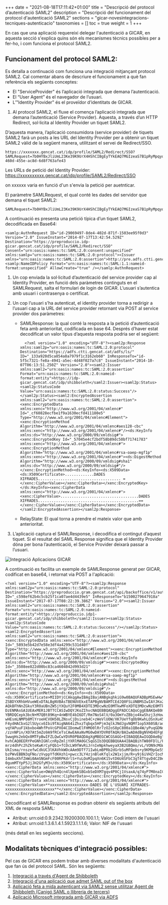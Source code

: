 +++
date        = "2021-08-18T17:11:42+01:00"
title       = "Descripció del protocol d’autenticació SAML2"
description = "Descripció del funcionament del protocol d'autenticació SAML2"
sections    = "gicar-novesintegracions-tecniques-autenticacio"
taxonomies  = []
toc			= true
weight 		= 1
+++

En cas que una aplicació requereixi delegar l'autenticació a GICAR, en aquesta secció s'explica quins són els mecanismes tècnics possibles per a fer-ho, i com funciona el protocol SAML2.

## Funcionament del protocol SAML2:

Es detalla a continuació com funciona una integració mitjançant protocol SAML2. Cal comentar abans de descriure el funcionament a què fan referència els següents conceptes:

- El "ServiceProvider" és l’aplicació integrada que demana l’autenticació.
- El “User Agent” és el navegador de l’usuari.
- L’"Identity Provider" és el proveïdor d’identitats de GICAR.

1. Al protocol SAML2, el fluxe el comença l’aplicació integrada que demana l’autenticació (Service Provider). Aquesta, a través d’un HTTP Redirect, sol·licita al Identity Provider un tiquet SAML2.

D’aquesta manera, l’aplicació consumidora (service provider) de tiquets SAML2 farà un posts a les URL del Identity Provider per a obtenir un tiquet SAML2 vàlid de la següent manera, utilitzant el servei de Redirect/SSO.

	https://xxxxxxx.gencat.cat/idp/profile/SAML2/Redirect/SSO?SAMLRequest=7b0HYBxJliUmL23Ke39K9UrX4HShCIBgEyTYkEAQ7MGIzeaS7B1pRyMpqyqBymVWZV1mFkDM7Z28995777333nvvvfe6O51OJ%2fff%2fz9cZmQBbPbOStrJniGAqsgfP358Hz8iHjfZolw9Ol638%2bWr%2fBet86ZNz55%2b9lEx2957uPPpw%2f2HD7YPZvn%2b9v7O3mz74MHu%2bfbu%2fZ17ef7w%2fvnO7N5H6U%2fmdVNUy88%2b2hvvfJSeNc06P1s2bbZs6aOd3f3tnQfbuw%2fe7N57tL%2f36P7%2b%2bP7ew5%2f6KH1K%2fRTLrOU35227ah7dvbuq81VdzdbTaVGNi9lq%2b6KYZvX4Il9Os3ZM%2f79LH1Kr6rwo87uvj794vnf3VT4r6nza3n39%2bsuP0pNq2eToeV0vH1VZUzSPltkibx6100do%2f4iQfDSVRo%2fWy2aVT4vzIp99lL5blMvmERNj89vUfVtNq%2fKjo8c82Fpe3fxS1jR5jcF%2bdITByljH2ey8GU%2fbtvCHiA%2fvUuvLYpo3d9t63bSP70pPRzpZLwj%2b2dOXVVlMr9NnVb3INox4d7zLn9CEnnPTcNzHZVldndR51uaffUS95R%2bld48e3%2b1zxdH%2fAw%3d%3d&RelayState=dab8b17c-460d-455e-ac8d-6d8f763afe43

Les URLs de petició del Identity Provider: https://xxxxxxxxxx.gencat.cat/idp/profile/SAML2/Redirect/SSO

on xxxxxx varia en funció d'un s'envia la petició per auetnticar.

El paràmetre SAMLRequest, el qual conté les dades del servidor que demana el tiquet SAML2: 

	SAMLRequest=7b0HYBxJliUmL23Ke39K9UrX4HShCIBgEyTYkEAQ7MGIzeaS7B1pRyMpqyqBymVWZV1mFkDM7Z28995777333nvvvfe6O51OJ%2fff%2fz9cZmQBbPbOStrJniGAqsgfP358Hz8iHjfZolw9Ol638%2bWr%2fBet86ZNz55%2b9lEx2957uPPpw%2f2HD7YPZvn%2b9v7O3mz74MHu%2bfbu%2fZ17ef7w%2fvnO7N5H6U%2fmdVNUy88%2b2hvvfJSeNc06P1s2bbZs6aOd3f3tnQfbuw%2fe7N57tL%2f36P7%2b%2bP7ew5%2f6KH1K%2fRTLrOU35227ah7dvbuq81VdzdbTaVGNi9lq%2b6KYZvX4Il9Os3ZM%2f79LH1Kr6rwo87uvj794vnf3VT4r6nza3n39%2bsuP0pNq2eToeV0vH1VZUzSPltkibx6100do%2f4iQfDSVRo%2fWy2aVT4vzIp99lL5blMvmERNj89vUfVtNq%2fKjo8c82Fpe3fxS1jR5jcF%2bdITByljH2ey8GU%2fbtvCHiA%2fvUuvLYpo3d9t63bSP70pPRzpZLwj%2b2dOXVVlMr9NnVb3INox4d7zLn9CEnnPTcNzHZVldndR51uaffUS95R%2bld48e3%2b1zxdH%2fAw%3d%3d 
	

A continuació es presenta una petició típica d’un tiquet SAML2, decodificada en Base64:

	<samlp:AuthnRequest ID="id-29069497-8de4-402d-871f-1503ee95f0d3" Version="2.0" IssueInstant="2014-07-17T13:42:54.529Z" Destination="https://preproduccio.idp-gicar.gencat.cat/idp/profile/SAML2/Redirect/SSO" Consent="urn:oasis:names:tc:SAML:2.0:consent:unspecified" xmlns:samlp="urn:oasis:names:tc:SAML:2.0:protocol"><Issuer xmlns="urn:oasis:names:tc:SAML:2.0:assertion">http://pre.adfs.ctti.gencat.cat/adfs/services/trust</Issuer><samlp:NameIDPolicy Format="urn:oasis:names:tc:SAML:1.1:nameid-format:unspecified" AllowCreate="true" /></samlp:AuthnRequest>

1.	Un cop enviada la sol·licitud d’autenticació del service provider cap al Identity Provider, en funció dels paràmetres continguts en el SAMLRequest, salta el formulari de login de GICAR. L’usuari s’autentica amb usuari i contrasenya o certificat.

1.	Un cop l’usuari s’ha autenticat, el identity provider torna a redirigir a l’usuari cap a la URL del service provider retornant via POST al service provider dos paràmetres:

	- SAMLResponse: la qual conté la resposta a la petició d’autenticació feta amb anterioritat, codificada en base 64. Després d’haver estat decodificat un valor tipus d’aquesta resposta podria ser el següent:

			<?xml version="1.0" encoding="UTF-8"?><saml2p:Response xmlns:saml2p="urn:oasis:names:tc:SAML:2.0:protocol" Destination="https://adfs.ctti.gencat.cat/adfs/ls/" ID="_133a920d5ca854a8a7979f1c3162eb60" InResponseTo="id-5f5c7321-fe8a-4941-a5ec-4d48f027a7c8" IssueInstant="2014-10-07T06:13:51.250Z" Version="2.0"><saml2:Issuer xmlns:saml2="urn:oasis:names:tc:SAML:2.0:assertion" Format="urn:oasis:names:tc:SAML:2.0:nameid-format:entity">https://idp-gicar.gencat.cat/idp/shibboleth</saml2:Issuer><saml2p:Status><saml2p:StatusCode Value="urn:oasis:names:tc:SAML:2.0:status:Success"/></saml2p:Status><saml2:EncryptedAssertion xmlns:saml2="urn:oasis:names:tc:SAML:2.0:assertion"><xenc:EncryptedData xmlns:xenc="http://www.w3.org/2001/04/xmlenc#" Id="_cf60828ecfbe1f9a1630ecfd411180e5" Type="http://www.w3.org/2001/04/xmlenc#Element"><xenc:EncryptionMethod Algorithm="http://www.w3.org/2001/04/xmlenc#aes128-cbc" xmlns:xenc="http://www.w3.org/2001/04/xmlenc#"/><ds:KeyInfo xmlns:ds="http://www.w3.org/2000/09/xmldsig#"><xenc:EncryptedKey Id="_57045e4cf2bdf58b89dc50bf71741783" xmlns:xenc="http://www.w3.org/2001/04/xmlenc#"><xenc:EncryptionMethod Algorithm="http://www.w3.org/2001/04/xmlenc#rsa-oaep-mgf1p" xmlns:xenc="http://www.w3.org/2001/04/xmlenc#"><ds:DigestMethod Algorithm="http://www.w3.org/2000/09/xmldsig#sha1" xmlns:ds="http://www.w3.org/2000/09/xmldsig#"/></xenc:EncryptionMethod><ds:KeyInfo><ds:X509Data><ds:X509Certificate>.............DADES XIFRADES..................................... =</xenc:CipherValue></xenc:CipherData></xenc:EncryptedKey></ds:KeyInfo><xenc:CipherData xmlns:xenc="http://www.w3.org/2001/04/xmlenc#"><xenc:CipherValue>...................................DADES XIFRADES.............................................==</xenc:CipherValue></xenc:CipherData></xenc:EncryptedData></saml2:EncryptedAssertion></saml2p:Response>

	- RelayState: El qual torna a prendre el mateix valor que amb anterioritat.

1.	L’aplicació captura el SAMLResponse, i decodifica el contingut d’aquest tiquet. Si el resultat del SAML Response significa que el Identity Provider dóna per bona l’autenticació, el Service Provider deixarà passar a l’usuari.

![Integració Aplicacions GICAR](/related/gicar/saml.png)

A continuació es facilita un exemple de SAMLResponse generat per GICAR, codificat en base64, i retornat via POST a l'aplicació:

	<?xml version="1.0" encoding="UTF-8"?><saml2p:Response xmlns:saml2p="urn:oasis:names:tc:SAML:2.0:protocol" Destination="https://preproduccio.gram.gencat.cat/api/backoffice/v1/authenticate" ID="_c598ef62b4c5cb25f1ca07ae4d4439e5" InResponseTo="b1500279647918a" IssueInstant="2017-07-17T08:22:39.386Z" Version="2.0"><saml2:Issuer xmlns:saml2="urn:oasis:names:tc:SAML:2.0:assertion" Format="urn:oasis:names:tc:SAML:2.0:nameid-format:entity">https://preproduccio.idp1-gicar.gencat.cat/idp/shibboleth</saml2:Issuer><saml2p:Status><saml2p:StatusCode Value="urn:oasis:names:tc:SAML:2.0:status:Success"/></saml2p:Status><saml2:EncryptedAssertion xmlns:saml2="urn:oasis:names:tc:SAML:2.0:assertion"><xenc:EncryptedData xmlns:xenc="http://www.w3.org/2001/04/xmlenc#" Id="_5893e5b42d7e58e3df4a4299c531d40f" Type="http://www.w3.org/2001/04/xmlenc#Element"><xenc:EncryptionMethod Algorithm="http://www.w3.org/2001/04/xmlenc#aes128-cbc" xmlns:xenc="http://www.w3.org/2001/04/xmlenc#"/><ds:KeyInfo xmlns:ds="http://www.w3.org/2000/09/xmldsig#"><xenc:EncryptedKey Id="_3508ee822d00bc83ca4604042d993d21" xmlns:xenc="http://www.w3.org/2001/04/xmlenc#"><xenc:EncryptionMethod Algorithm="http://www.w3.org/2001/04/xmlenc#rsa-oaep-mgf1p" xmlns:xenc="http://www.w3.org/2001/04/xmlenc#"><ds:DigestMethod Algorithm="http://www.w3.org/2000/09/xmldsig#sha1" xmlns:ds="http://www.w3.org/2000/09/xmldsig#"/></xenc:EncryptionMethod><ds:KeyInfo><ds:X509Data><ds:X509Certificate>MIIDYjCCAkqgAwIBAgIBajANBgkqhkiG9w0BAQUFADBpMSEwHwYDVQQKExhHZW5lcmFsaXRhdCBk ZSBDYXRhbHVueWExDTALBgNVBAsTBENUVEkxETAPBgNVBAMTCEdJQ0FSLUNBMSIwIAYJKoZIhvcN AQkBFhNnZGkuY3R0aUBnZW5jYXQuY2F0MB4XDTE3MDcwNzE0MTkwMFoXDTQ3MDcwNzE0MTkwMFow DzENMAsGA1UEAxMER1JBTTCCASIwDQYJKoZIhvcNAQEBBQADggEPADCCAQoCggEBAKQeB0mI24Oj YBRDQCepk3bcN+M7QBt89Kq+4nWBYE4bI6DT/Rm7NoS4lV/0a3OmYvZBbjo4kwShzj3zHowK3hNR wHEsmLNMPb8MlYroeHCVOH50LZNsvCjDsineb4C+zWeVlUOW/XK7UeYfqOb9KwhLOSnXu45chW9U F4ydHACbxG2l5Uycx6Ibi9TAigNA64iZhxzTqbqx5HPjm3qlkJNdJgvNQMf1op5X60SB/adXy6yH vqYAPuuF1kbxbo4WhfPoVcGPXO4CIDomwElFHMO0lRr7zO2oS8pC800a1QBe4W/yPuqGDNq5It1l /zznNPin/XO7At5mZo9A9fRCeTsCAwEAAaNvMG0wDAYDVR0TAQH/BAIwADAdBgNVHQ4EFgQUe4tj 5wwgHs2ebQx0MTFpBwIFZLQwCwYDVR0PBAQDAgXgMBEGCWCGSAGG+EIBAQQEAwIGQDAeBglghkgB hvhCAQ0EERYPeGNhIGNlcnRpZmljYXRlMA0GCSqGSIb3DQEBBQUAA4IBAQBihTW80FDlL/FfHzhI mrz4dhPc2hZkteKwKrCyFQb1+fCOcLW9fWvRiJrnIeNpkhweyaX3B2GBQmo/vL/VON9cMGWG66rg UkIsma/rnszefwCdkUC3lKAVhkWOcAAm9DTf71IwbLmBPRb2dGrbSuMFQebs+y9KM9pGe5S0kZ4X bzPWvEBBN3qFNo/zVvppYfdKHzh1+pwcc3LY4zjnBleKfqlx2W1xjjm/R+y9j6iVHZrIocMmxXmd I4mbuXhfZmWi0AmSNGmFcF00RPKdrlS+YuLOoM2pqXn6K15vtD6U4SFbC3gT4TtgvD4CZ0ejkXmT 0gumMTYpP5JjJH2GfyM3</ds:X509Certificate></ds:X509Data></ds:KeyInfo><xenc:CipherData xmlns:xenc="http://www.w3.org/2001/04/xmlenc#"><xenc:CipherValue>OWqVh4Qcn4lXpmkSBGxbSeDXM7gqv4P0Cj1VsaxA/q74yP7M8naICurbglQx1W/SCTkyhQ5jW0BIRvdhAm6ofh0rhSYOkUMiJqpRJkzAvdq37B0l3fdCZSSng5+n4lCLtPbg/uCp19gFWRM6pv+lkCBJaIjQlA2xqaozaVpvt/xeAI8KYM5MZg6PkObO34PXsKslJSYIxu3JzZ4clPnq8FE4AmH8rTbzKUPpOAYRmf93LkrNuDpcZXg8wlYjaOZoXH03isdtfENPhEGCec1yasrRjFlLdd0u3ry5ElRWdCf6eHeIEZBSB6pHv1dKXXZM11CIS2u8PkvvfPGBg5Q6lg==</xenc:CipherValue></xenc:CipherData></xenc:EncryptedKey></ds:KeyInfo><xenc:CipherData xmlns:xenc="http://www.w3.org/2001/04/xmlenc#"><xenc:CipherValue>**xxxxxxxxxxxxxxxxx-DADES DE L'USUARI XIFRADES-xxxxxxxxxxxxxxxxxxxxxx**</xenc:CipherValue></xenc:CipherData></xenc:EncryptedData></saml2:EncryptedAssertion></saml2p:Response>
	
Decodificant el SAMLResponse es podran obtenir els següents atributs del XML de resposta SAML:

- Atribut: urn:oid:0.9.2342.19200300.100.1.1; Valor: Codi intern de l'usuari
- Atribut: urn:oid:1.3.6.1.4.1.5923.1.1.1.6; Valor: NIF de l'usuari

(més detall en les següents seccions).

## Modalitats tècniques d'integració possibles:

Pel cas de GICAR ens podem trobar amb diverses modalitats d'autenticació que fan ús del protocol SAML. Són les següents:

1. [Integració a través d'Agent de Shibboleth](/gicar-novesintegracions-tecniques-autenticacio/auth-saml2-1-agent_shibboleth//)
1. [Integració d'una aplicació que admet SAML out of the box ](/gicar-novesintegracions-tecniques-autenticacio/auth-saml2-2-out-of-the-box/)
1. [Aplicació feta a mida autenticant via SAML2 sense utilitzar Agent de Shibboleth (Canigó SAML o llibreria de tercers) ](/gicar-novesintegracions-tecniques-autenticacio/auth-saml2-3-fet-a-mida/)
1. [Aplicació Microsoft integrada amb GICAR via ADFS ](/gicar-novesintegracions-tecniques-autenticacio/auth-saml2-4-adfs/)

